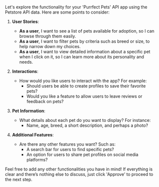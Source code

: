 Let's explore the functionality for your 'Purrfect Pets' API app using the Petstore API data. Here are some points to consider:

1. **User Stories**:
   - **As a user**, I want to see a list of pets available for adoption, so I can browse through them easily.
   - **As a user**, I want to filter pets by criteria such as breed or size, to help narrow down my choices.
   - **As a user**, I want to view detailed information about a specific pet when I click on it, so I can learn more about its personality and needs.

2. **Interactions**:
   - How would you like users to interact with the app? For example:
     - Should users be able to create profiles to save their favorite pets?
     - Would you like a feature to allow users to leave reviews or feedback on pets?

3. **Pet Information**:
   - What details about each pet do you want to display? For instance:
     - Name, age, breed, a short description, and perhaps a photo?

4. **Additional Features**:
   - Are there any other features you want? Such as:
     - A search bar for users to find specific pets?
     - An option for users to share pet profiles on social media platforms?

Feel free to add any other functionalities you have in mind! If everything is clear and there’s nothing else to discuss, just click 'Approve' to proceed to the next step.